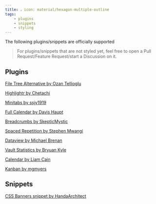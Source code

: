 ```yaml
---
title: 。icon: material/hexagon-multiple-outline
tags:
    - plugins
    - snippets
    - styling
---
```


The following plugins/snippets are officially supported
> For plugins/snippets that are not styled yet, feel free to
> open a Pull Request/Feature Request/start a Discussion on it.

## Plugins

[File Tree Alternative by Ozan Tellioglu](https://github.com/ozntel/file-tree-alternative)

[Highlightr by Chetachi](https://github.com/chetachiezikeuzor/Highlightr-Plugin)

[Minitabs by ssjy1919](https://github.com/ssjy1919/Obsidian-minitabs)

[Full Calendar by Davis Haupt](https://github.com/obsidian-community/obsidian-full-calendar)

[Breadcrumbs by SkepticMystic](https://github.com/SkepticMystic/breadcrumbs)

[Spaced Repetition by Stephen Mwangi](https://github.com/st3v3nmw/obsidian-spaced-repetition)

[Dataview by Michael Brenan](https://github.com/blacksmithgu/obsidian-dataview)

[Vault Statistics by Bryuan Kyle](https://github.com/bkyle/obsidian-vault-statistics-plugin)

[Calendar by Liam Cain](https://github.com/liamcain/obsidian-calendar-plugin)

[Kanban by mgmyers](https://github.com/mgmeyers/obsidian-kanban)

## Snippets

[CSS Banners snippet by HandaArchitect](https://github.com/HandaArchitect/obsidian-banner-snippet)
